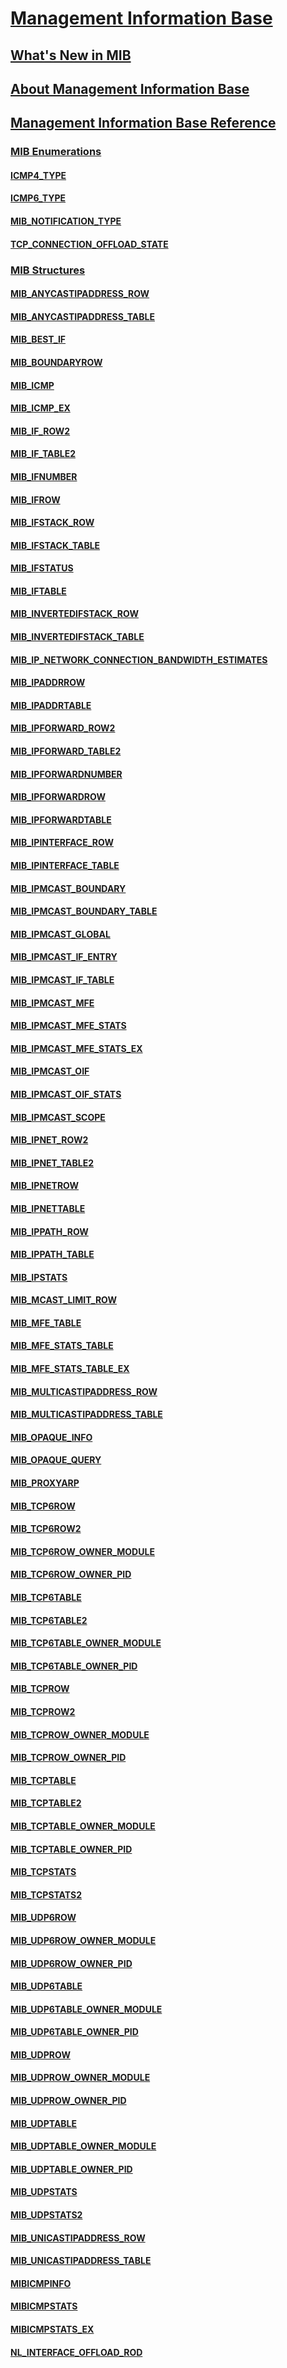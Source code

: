 # [Management Information Base](portal.md)
## [What's New in MIB](what-s-new-in-mib.md)
## [About Management Information Base](about-management-information-base.md)
## [Management Information Base Reference](management-information-base-reference.md)
### [MIB Enumerations](mib-enumerations.md)
#### [ICMP4_TYPE](/windows/win32/content/Ipmib/ne-ipmib-icmp4_type?branch=dev)
#### [ICMP6_TYPE](/windows/win32/content/Ipmib/ne-ipmib-icmp6_type?branch=dev)
#### [MIB_NOTIFICATION_TYPE](/windows/win32/content/Netioapi/ne-netioapi-_mib_notification_type?branch=dev)
#### [TCP_CONNECTION_OFFLOAD_STATE](/windows/win32/content/Tcpmib/ne-tcpmib-tcp_connection_offload_state?branch=dev)
### [MIB Structures](mib-structures.md)
#### [MIB_ANYCASTIPADDRESS_ROW](/windows/win32/content/Netioapi/ns-netioapi-_mib_anycastipaddress_row?branch=dev)
#### [MIB_ANYCASTIPADDRESS_TABLE](/windows/win32/content/Netioapi/ns-netioapi-_mib_anycastipaddress_table?branch=dev)
#### [MIB_BEST_IF](/windows/win32/content/Ipmib/ns-iprtrmib-_mib_best_if?branch=dev)
#### [MIB_BOUNDARYROW](/windows/win32/content/Iprtrmib/ns-iprtrmib-mib_boundaryrow?branch=dev)
#### [MIB_ICMP](/windows/win32/content/Ipmib/ns-ipmib-_mib_icmp?branch=dev)
#### [MIB_ICMP_EX](/windows/win32/content/Ipmib/ns-ipmib-_mib_icmp_ex_xpsp1?branch=dev)
#### [MIB_IF_ROW2](/windows/win32/content/Netioapi/ns-netioapi-_mib_if_row2?branch=dev)
#### [MIB_IF_TABLE2](/windows/win32/content/Netioapi/ns-netioapi-_mib_if_table2?branch=dev)
#### [MIB_IFNUMBER](/windows/win32/content/Ifmib/ns-ifmib-_mib_ifnumber?branch=dev)
#### [MIB_IFROW](/windows/win32/content/Ifmib/ns-ifmib-_mib_ifrow?branch=dev)
#### [MIB_IFSTACK_ROW](/windows/win32/content/Netioapi/ns-netioapi-_mib_ifstack_row?branch=dev)
#### [MIB_IFSTACK_TABLE](/windows/win32/content/Netioapi/ns-netioapi-_mib_ifstack_table?branch=dev)
#### [MIB_IFSTATUS](/windows/win32/content/Iprtrmib/ns-iprtrmib-_mib_ifstatus?branch=dev)
#### [MIB_IFTABLE](/windows/win32/content/Ifmib/ns-ifmib-_mib_iftable?branch=dev)
#### [MIB_INVERTEDIFSTACK_ROW](/windows/win32/content/Netioapi/ns-netioapi-_mib_invertedifstack_row?branch=dev)
#### [MIB_INVERTEDIFSTACK_TABLE](/windows/win32/content/Netioapi/ns-netioapi-_mib_invertedifstack_table?branch=dev)
#### [MIB_IP_NETWORK_CONNECTION_BANDWIDTH_ESTIMATES](/windows/win32/content/Netioapi/ns-netioapi-_mib_ip_network_connection_bandwidth_estimates?branch=dev)
#### [MIB_IPADDRROW](/windows/win32/content/Ipmib/ns-ipmib-_mib_ipaddrrow_w2k?branch=dev)
#### [MIB_IPADDRTABLE](/windows/win32/content/Ipmib/ns-ipmib-_mib_ipaddrtable?branch=dev)
#### [MIB_IPFORWARD_ROW2](/windows/win32/content/Netioapi/ns-netioapi-_mib_ipforward_row2?branch=dev)
#### [MIB_IPFORWARD_TABLE2](/windows/win32/content/Netioapi/ns-netioapi-_mib_ipforward_table2?branch=dev)
#### [MIB_IPFORWARDNUMBER](/windows/win32/content/Ipmib/ns-ipmib-_mib_ipforwardnumber?branch=dev)
#### [MIB_IPFORWARDROW](/windows/win32/content/Ipmib/ns-ipmib-_mib_ipforwardrow?branch=dev)
#### [MIB_IPFORWARDTABLE](/windows/win32/content/Ipmib/ns-ipmib-_mib_ipforwardtable?branch=dev)
#### [MIB_IPINTERFACE_ROW](/windows/win32/content/Netioapi/ns-netioapi-_mib_ipinterface_row?branch=dev)
#### [MIB_IPINTERFACE_TABLE](/windows/win32/content/Netioapi/ns-netioapi-_mib_ipinterface_table?branch=dev)
#### [MIB_IPMCAST_BOUNDARY](/windows/win32/content/Iprtrmib/ns-iprtrmib-_mib_ipmcast_boundary?branch=dev)
#### [MIB_IPMCAST_BOUNDARY_TABLE](/windows/win32/content/Iprtrmib/ns-iprtrmib-_mib_ipmcast_boundary_table?branch=dev)
#### [MIB_IPMCAST_GLOBAL](/windows/win32/content/Ipmib/ns-ipmib-_mib_ipmcast_global?branch=dev)
#### [MIB_IPMCAST_IF_ENTRY](/windows/win32/content/Ipmib/ns-ipmib-_mib_ipmcast_if_entry?branch=dev)
#### [MIB_IPMCAST_IF_TABLE](/windows/win32/content/Ipmib/ns-ipmib-_mib_ipmcast_if_table?branch=dev)
#### [MIB_IPMCAST_MFE](/windows/win32/content/Ipmib/ns-ipmib-_mib_ipmcast_mfe?branch=dev)
#### [MIB_IPMCAST_MFE_STATS](/windows/win32/content/Ipmib/ns-ipmib-_mib_ipmcast_mfe_stats?branch=dev)
#### [MIB_IPMCAST_MFE_STATS_EX](/windows/win32/content/Ipmib/ns-ipmib-_mib_ipmcast_mfe_stats_ex_xp?branch=dev)
#### [MIB_IPMCAST_OIF](/windows/win32/content/Ipmib/ns-ipmib-_mib_ipmcast_oif_w2k?branch=dev)
#### [MIB_IPMCAST_OIF_STATS](/windows/win32/content/Ipmib/ns-ipmib-_mib_ipmcast_oif_stats_lh?branch=dev)
#### [MIB_IPMCAST_SCOPE](/windows/win32/content/Iprtrmib/ns-iprtrmib-_mib_ipmcast_scope?branch=dev)
#### [MIB_IPNET_ROW2](/windows/win32/content/Netioapi/ns-netioapi-_mib_ipnet_row2?branch=dev)
#### [MIB_IPNET_TABLE2](/windows/win32/content/Netioapi/ns-netioapi-_mib_ipnet_table2?branch=dev)
#### [MIB_IPNETROW](/windows/win32/content/Ipmib/ns-ipmib-_mib_ipnetrow_lh?branch=dev)
#### [MIB_IPNETTABLE](/windows/win32/content/Ipmib/ns-ipmib-_mib_ipnettable?branch=dev)
#### [MIB_IPPATH_ROW](/windows/win32/content/Netioapi/ns-netioapi-_mib_ippath_row?branch=dev)
#### [MIB_IPPATH_TABLE](/windows/win32/content/Netioapi/ns-netioapi-_mib_ippath_table?branch=dev)
#### [MIB_IPSTATS](/windows/win32/content/Ipmib/ns-ipmib-_mib_ipstats_lh?branch=dev)
#### [MIB_MCAST_LIMIT_ROW](/windows/win32/content/Iprtrmib/ns-iprtrmib-mib_mcast_limit_row?branch=dev)
#### [MIB_MFE_TABLE](/windows/win32/content/Ipmib/ns-ipmib-_mib_mfe_table?branch=dev)
#### [MIB_MFE_STATS_TABLE](/windows/win32/content/Ipmib/ns-ipmib-_mib_mfe_stats_table?branch=dev)
#### [MIB_MFE_STATS_TABLE_EX](/windows/win32/content/Ipmib/ns-ipmib-_mib_mfe_stats_table_ex_xp?branch=dev)
#### [MIB_MULTICASTIPADDRESS_ROW](/windows/win32/content/Netioapi/ns-netioapi-_mib_multicastipaddress_row?branch=dev)
#### [MIB_MULTICASTIPADDRESS_TABLE](/windows/win32/content/Netioapi/ns-netioapi-_mib_multicastipaddress_table?branch=dev)
#### [MIB_OPAQUE_INFO](/windows/win32/content/Iprtrmib/ns-iprtrmib-_mib_opaque_info?branch=dev)
#### [MIB_OPAQUE_QUERY](/windows/win32/content/Iprtrmib/ns-iprtrmib-_mib_opaque_query?branch=dev)
#### [MIB_PROXYARP](/windows/win32/content/Iprtrmib/ns-iprtrmib-_mib_proxyarp?branch=dev)
#### [MIB_TCP6ROW](/windows/win32/content/Tcpmib/ns-tcpmib-_mib_tcp6row?branch=dev)
#### [MIB_TCP6ROW2](/windows/win32/content/Tcpmib/ns-tcpmib-_mib_tcp6row2?branch=dev)
#### [MIB_TCP6ROW_OWNER_MODULE](/windows/win32/content/Tcpmib/ns-tcpmib-_mib_tcp6row_owner_module?branch=dev)
#### [MIB_TCP6ROW_OWNER_PID](/windows/win32/content/Tcpmib/ns-tcpmib-_mib_tcp6row_owner_pid?branch=dev)
#### [MIB_TCP6TABLE](/windows/win32/content/Tcpmib/ns-tcpmib-_mib_tcp6table?branch=dev)
#### [MIB_TCP6TABLE2](/windows/win32/content/Tcpmib/ns-tcpmib-_mib_tcp6table2?branch=dev)
#### [MIB_TCP6TABLE_OWNER_MODULE](/windows/win32/content/Tcpmib/ns-tcpmib-_mib_tcp6table_owner_module?branch=dev)
#### [MIB_TCP6TABLE_OWNER_PID](/windows/win32/content/Tcpmib/ns-tcpmib-_mib_tcp6table_owner_pid?branch=dev)
#### [MIB_TCPROW](/windows/win32/content/Tcpmib/ns-tcpmib-_mib_tcprow_lh?branch=dev)
#### [MIB_TCPROW2](/windows/win32/content/Tcpmib/ns-tcpmib-_mib_tcprow2?branch=dev)
#### [MIB_TCPROW_OWNER_MODULE](/windows/win32/content/Tcpmib/ns-tcpmib-_mib_tcprow_owner_module?branch=dev)
#### [MIB_TCPROW_OWNER_PID](/windows/win32/content/Tcpmib/ns-tcpmib-_mib_tcprow_owner_pid?branch=dev)
#### [MIB_TCPTABLE](/windows/win32/content/Tcpmib/ns-tcpmib-_mib_tcptable?branch=dev)
#### [MIB_TCPTABLE2](/windows/win32/content/Tcpmib/ns-tcpmib-_mib_tcptable2?branch=dev)
#### [MIB_TCPTABLE_OWNER_MODULE](/windows/win32/content/Tcpmib/ns-tcpmib-_mib_tcptable_owner_module?branch=dev)
#### [MIB_TCPTABLE_OWNER_PID](/windows/win32/content/Tcpmib/ns-tcpmib-_mib_tcptable_owner_pid?branch=dev)
#### [MIB_TCPSTATS](/windows/win32/content/Tcpmib/ns-tcpmib-_mib_tcpstats_lh?branch=dev)
#### [MIB_TCPSTATS2](/windows/win32/content/Tcpmib/ns-tcpmib-_mib_tcpstats2?branch=dev)
#### [MIB_UDP6ROW](/windows/win32/content/Udpmib/ns-udpmib-_mib_udp6row?branch=dev)
#### [MIB_UDP6ROW_OWNER_MODULE](/windows/win32/content/Udpmib/ns-udpmib-_mib_udp6row_owner_module?branch=dev)
#### [MIB_UDP6ROW_OWNER_PID](/windows/win32/content/Udpmib/ns-udpmib-_mib_udp6row_owner_pid?branch=dev)
#### [MIB_UDP6TABLE](/windows/win32/content/Udpmib/ns-udpmib-_mib_udp6table?branch=dev)
#### [MIB_UDP6TABLE_OWNER_MODULE](/windows/win32/content/Udpmib/ns-udpmib-_mib_udp6table_owner_module?branch=dev)
#### [MIB_UDP6TABLE_OWNER_PID](/windows/win32/content/Udpmib/ns-udpmib-_mib_udp6table_owner_pid?branch=dev)
#### [MIB_UDPROW](/windows/win32/content/Udpmib/ns-udpmib-_mib_udprow?branch=dev)
#### [MIB_UDPROW_OWNER_MODULE](/windows/win32/content/Udpmib/ns-udpmib-_mib_udprow_owner_module?branch=dev)
#### [MIB_UDPROW_OWNER_PID](/windows/win32/content/Udpmib/ns-udpmib-_mib_udprow_owner_pid?branch=dev)
#### [MIB_UDPTABLE](/windows/win32/content/Udpmib/ns-udpmib-_mib_udptable?branch=dev)
#### [MIB_UDPTABLE_OWNER_MODULE](/windows/win32/content/Udpmib/ns-udpmib-_mib_udptable_owner_module?branch=dev)
#### [MIB_UDPTABLE_OWNER_PID](/windows/win32/content/Udpmib/ns-udpmib-_mib_udptable_owner_pid?branch=dev)
#### [MIB_UDPSTATS](/windows/win32/content/Udpmib/ns-udpmib-_mib_udpstats?branch=dev)
#### [MIB_UDPSTATS2](/windows/win32/content/udpmib/ns-udpmib-_mib_udpstats2?branch=dev)
#### [MIB_UNICASTIPADDRESS_ROW](/windows/win32/content/Netioapi/ns-netioapi-_mib_unicastipaddress_row?branch=dev)
#### [MIB_UNICASTIPADDRESS_TABLE](/windows/win32/content/Netioapi/ns-netioapi-_mib_unicastipaddress_table?branch=dev)
#### [MIBICMPINFO](/windows/win32/content/Ipmib/ns-ipmib-_mibicmpinfo?branch=dev)
#### [MIBICMPSTATS](/windows/win32/content/Ipmib/ns-ipmib-_mibicmpstats?branch=dev)
#### [MIBICMPSTATS_EX](/windows/win32/content/Ipmib/ns-ipmib-_mibicmpstats_ex_xpsp1?branch=dev)
#### [NL_INTERFACE_OFFLOAD_ROD](/windows/win32/content/Nldef/ns-nldef-_nl_interface_offload_rod?branch=dev)

